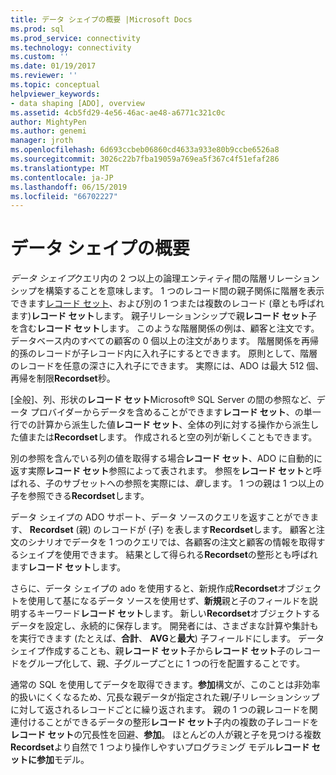 ```yaml
---
title: データ シェイプの概要 |Microsoft Docs
ms.prod: sql
ms.prod_service: connectivity
ms.technology: connectivity
ms.custom: ''
ms.date: 01/19/2017
ms.reviewer: ''
ms.topic: conceptual
helpviewer_keywords:
- data shaping [ADO], overview
ms.assetid: 4cb5fd29-4e56-46ac-ae48-a6771c321c0c
author: MightyPen
ms.author: genemi
manager: jroth
ms.openlocfilehash: 6d693ccbeb06860cd4633a933e80b9ccbe6526a8
ms.sourcegitcommit: 3026c22b7fba19059a769ea5f367c4f51efaf286
ms.translationtype: MT
ms.contentlocale: ja-JP
ms.lasthandoff: 06/15/2019
ms.locfileid: "66702227"
---
```

# <a name="data-shaping-overview"></a>データ シェイプの概要
*データ シェイプ*クエリ内の 2 つ以上の論理エンティティ間の階層リレーションシップを構築することを意味します。 1 つのレコード間の親子関係に階層を表示できます[レコード セット](../../../ado/reference/ado-api/recordset-object-ado.md)、および別の 1 つまたは複数のレコード (章とも呼ばれます)**レコード セット**します。 親子リレーションシップで親**レコード セット**子を含む**レコード セット**します。 このような階層関係の例は、顧客と注文です。 データベース内のすべての顧客の 0 個以上の注文があります。 階層関係を再帰的孫のレコードが子レコード内に入れ子にするとできます。 原則として、階層のレコードを任意の深さに入れ子にできます。 実際には、ADO は最大 512 個、再帰を制限**Recordset**秒。  
  
 [全般]、列、形状の**レコード セット**Microsoft® SQL Server の間の参照など、データ プロバイダーからデータを含めることができます**レコード セット**、の単一行での計算から派生した値**レコード セット**、全体の列に対する操作から派生した値または**Recordset**します。 作成されると空の列が新しくこともできます。  
  
 別の参照を含んでいる列の値を取得する場合**レコード セット**、ADO に自動的に返す実際**レコード セット**参照によって表されます。 参照を**レコード セット**と呼ばれる、子のサブセットへの参照を実際には、*章*します。 1 つの親は 1 つ以上の子を参照できる**Recordset**します。  
  
 データ シェイプの ADO サポート、データ ソースのクエリを返すことができます、 **Recordset** (親) のレコードが (子) を表します**Recordset**します。 顧客と注文のシナリオでデータを 1 つのクエリでは、各顧客の注文と顧客の情報を取得するシェイプを使用できます。 結果として得られる**Recordset**の整形とも呼ばれます**レコード セット**します。  
  
 さらに、データ シェイプの ado を使用すると、新規作成**Recordset**オブジェクトを使用して基になるデータ ソースを使用せず、**新規**親と子のフィールドを説明するキーワード**レコード セット**します。 新しい**Recordset**オブジェクトするデータを設定し、永続的に保存します。 開発者には、さまざまな計算や集計もを実行できます (たとえば、**合計**、 **AVG**と**最大**) 子フィールドにします。 データ シェイプ作成することも、親**レコード セット**子から**レコード セット**子のレコードをグループ化して、親、子グループごとに 1 つの行を配置することです。  
  
 通常の SQL を使用してデータを取得できます。**参加**構文が、このことは非効率的扱いにくくなるため、冗長な親データが指定された親/子リレーションシップに対して返されるレコードごとに繰り返されます。 親の 1 つの親レコードを関連付けることができるデータの整形**レコード セット**子内の複数の子レコードを**レコード セット**の冗長性を回避、**参加**。 ほとんどの人が親と子を見つける複数**Recordset**より自然で 1 つより操作しやすいプログラミング モデル**レコード セットに参加**モデル。

